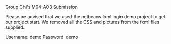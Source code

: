 

Group Chi's M04-A03 Submission

Please be advised that we used the netbeans fxml login demo project to get our project start. We removed all the CSS and pictures from the fxml files supplied.

Username: demo
Password: demo
